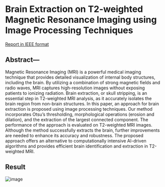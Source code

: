 # Brain Extraction on T2-weighted Magnetic Resonance Imaging using Image Processing Techniques

[Report in IEEE format](FinalProject/Brain_Extraction_Report.pdf)

## Abstract— 
Magnetic Resonance Imaging (MRI) is a powerful medical imaging technique that provides detailed visualization of internal body structures, including the brain. By utilizing a combination of strong magnetic fields and radio waves, MRI captures high-resolution images without exposing patients to ionizing radiation. Brain extraction, or skull stripping, is an essential step in T2-weighted MRI analysis, as it accurately isolates the brain region from non-brain structures. In this paper, an approach for brain extraction is proposed using image processing techniques. Our method incorporates Otsu’s thresholding, morphological operations (erosion and dilation), and the extraction of the largest connected component. The performance of the approach is evaluated on T2-weighted MRI images. Although the method successfully extracts the brain, further improvements are needed to enhance its accuracy and robustness. The proposed approach offers an alternative to computationally intensive AI-driven algorithms and provides efficient brain identification and extraction in T2-weighted MRI.


## Result
![image](https://github.com/prerana-bajra/BrainExtraction/assets/129231050/4b2edb24-b9a1-4a56-b682-66552f59fa53)
